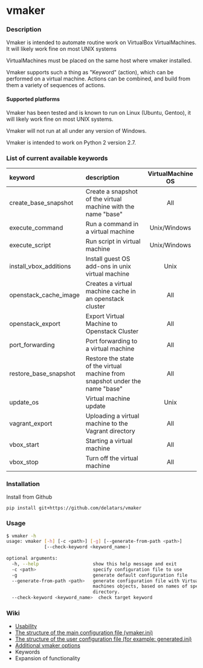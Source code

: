 # vmaker

### Description
Vmaker is intended to automate routine work on VirtualBox VirtualMachines.
It will likely work fine on most UNIX systems

VirtualMachines must be placed on the same host where vmaker installed.

Vmaker supports such a thing as "Keyword" (action), which can be performed on a virtual machine. Actions can be combined, and build from them a variety of sequences of actions.

#### Supported platforms
Vmaker has been tested and is known to run on Linux (Ubuntu, Gentoo), it will likely work fine on most UNIX systems.

Vmaker will not run at all under any version of Windows.

Vmaker is intended to work on Python 2 version 2.7.

### List of current available keywords
|         keyword        | description  | VirtualMachine OS |
|          :--          |     :--     |       :--:        |
| create_base_snapshot   | Create a snapshot of the virtual machine with the name "base" | All |
| execute_command        | Run a command in a virtual machine | Unix/Windows |
| execute_script         | Run script in virtual machine | Unix/Windows |
| install_vbox_additions | Install guest OS add-ons in unix virtual machine | Unix |
| openstack_cache_image  | Creates a virtual machine cache in an openstack cluster | All |
| openstack_export       | Export Virtual Machine to Openstack Cluster | All |
| port_forwarding        | Port forwarding to a virtual machine | All |
| restore_base_snapshot  | Restore the state of the virtual machine from snapshot under the name "base" | All |
| update_os              | Virtual machine update | Unix |
| vagrant_export         | Uploading a virtual machine to the Vagrant directory | All |
| vbox_start             | Starting a virtual machine | All |
| vbox_stop              | Turn off the virtual machine | All |

### Installation

Install from Github

    pip install git+https://github.com/delatars/vmaker
    
### Usage

```bash
$ vmaker -h
usage: vmaker [-h] [-c <path>] [-g] [--generate-from-path <path>]
              [--check-keyword <keyword_name>]
 
optional arguments:
  -h, --help                    show this help message and exit
  -c <path>                     specify configuration file to use
  -g                            generate default configuration file
  --generate-from-path <path>   generate configuration file with Virtual
                                machines objects, based on names of specified
                                directory.
  --check-keyword <keyword_name>  check target keyword
```

### Wiki
- [Usability](https://github.com/delatars/vmaker/wiki/Usability)
- [The structure of the main configuration file (vmaker.ini)](https://github.com/delatars/vmaker/wiki/main-configuration-file-structure)
- [The structure of the user configuration file (for example: generated.ini)](https://github.com/delatars/vmaker/wiki/user-configuration-file-structure)
- [Additional vmaker options](https://github.com/delatars/vmaker/wiki/additional-options)
- Keywords
- Expansion of functionality